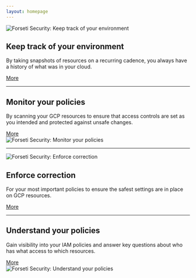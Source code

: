 ```yaml
---
layout: homepage
---
```

<div class="promo-rows">
  <div class="promo-row row">
    <div class="container">
      <div class="promo-image col-md-2 col-md-offset-1">
        <img src="{{ site.baseurl }}/images/site/icons/forseti-visibility-icon.svg" class="img-responsive" alt="Forseti Security: Keep track of your environment">
      </div>
      <div class="promo-text col-md-6">
        <h2 class="text-primary">Keep track of your environment</h2>
        <p>
          By taking snapshots of resources on a recurring cadence, you always have a history of what was in your cloud.
        </p>
        <a class="btn btn-link" href="{{ site.baseurl }}/docs/latest/configure/inventory/index.html">More</a>
      </div>
    </div>
  </div>
  <hr />
  <div class="promo-row row">
    <div class="container">
      <div class="promo-text col-md-6 col-md-offset-3">
        <h2 class="text-primary">Monitor your policies</h2>
        <p>
          By scanning your GCP resources to ensure that access controls are set as you intended and protected against unsafe changes. 
        </p>
        <a class="btn btn-link" href="{{ site.baseurl }}/docs/latest/configure/scanner/index.html">More</a>
      </div>
      <div class="promo-image col-md-2">
        <img src="{{ site.baseurl }}/images/site/icons/forseti-detection-icon.svg" class="img-responsive" alt="Forseti Security: Monitor your policies">
      </div>
    </div>
  </div>
  <hr />
  <div class="promo-row row">
    <div class="container">
      <div class="promo-image col-md-2 col-md-offset-1">
        <img src="{{ site.baseurl }}/images/site/icons/forseti-enforcement-icon.svg" class="img-responsive" alt="Forseti Security: Enforce correction">
      </div>
      <div class="promo-text col-md-6">
        <h2 class="text-primary">Enforce correction</h2>
        <p>
          For your most important policies to ensure the safest settings are in place on GCP resources.
        </p>
        <a class="btn btn-link" href="{{ site.baseurl }}/docs/latest/configure/enforcer/index.html">More</a>
      </div>
    </div>
  </div>
  <hr />
  <div class="promo-row row">
    <div class="container">
      <div class="promo-text col-md-6 col-md-offset-3">
        <h2 class="text-primary">Understand your policies</h2>
        <p>
          Gain visibility into your IAM policies and answer key questions about who has what access to which resources.
        </p>
        <a class="btn btn-link" href="{{ site.baseurl }}/docs/latest/configure/explain/index.html">More</a>
      </div>
      <div class="promo-image col-md-2">
        <img src="{{ site.baseurl }}/images/site/icons/forseti-explain-icon.svg" class="img-responsive" alt="Forseti Security: Understand your policies">
      </div>
    </div>
  </div>
</div>

